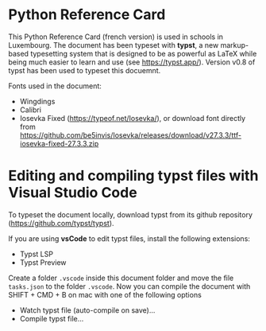 # Python Reference Card
This Python Reference Card (french version) is used in schools in Luxembourg. The document has been typeset with **typst**, a new markup-based typesetting system that is designed to be as powerful as LaTeX while being much easier to learn and use (see https://typst.app/). Version v0.8 of typst has been used to typeset this docuemnt.

Fonts used in the document: 
- Wingdings
- Calibri
- Iosevka Fixed (https://typeof.net/Iosevka/), or download font directly from https://github.com/be5invis/Iosevka/releases/download/v27.3.3/ttf-iosevka-fixed-27.3.3.zip

# Editing and compiling typst files with Visual Studio Code
To typeset the document locally, download typst from its github repository (https://github.com/typst/typst).

If you are using **vsCode** to edit typst files, install the following extensions:
- Typst LSP
- Typst Preview

Create a folder `.vscode` inside this document folder and move the file `tasks.json` to the folder `.vscode`. Now you can compile the document with SHIFT + CMD + B on mac with one of the following options
- Watch typst file (auto-compile on save)...
- Compile typst file...
